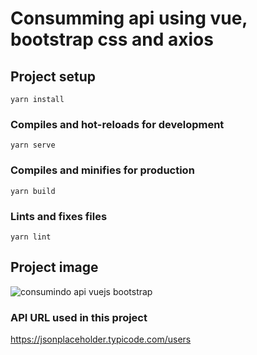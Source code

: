 # Consumming api using vue, bootstrap css and axios

## Project setup
```
yarn install
```

### Compiles and hot-reloads for development
```
yarn serve
```

### Compiles and minifies for production
```
yarn build
```

### Lints and fixes files
```
yarn lint
```

## Project image 
![consumindo api vuejs bootstrap](https://user-images.githubusercontent.com/30128774/204067314-fd6df986-4ddf-4eac-ae3e-f8fc26a74e46.gif)


### API URL used in this project
https://jsonplaceholder.typicode.com/users
